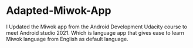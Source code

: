 # Adapted-Miwok-App
I Updated the Miwok app from the Android Development Udacity course to meet Android studio 2021. Which is language app that gives ease to learn Miwok language from English as default language.
